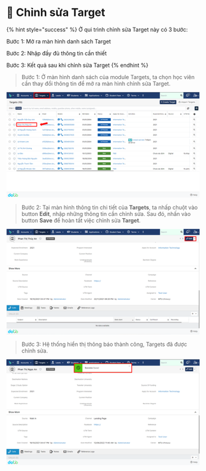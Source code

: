 # 📝 Chỉnh sửa Target

{% hint style="success" %}
Ở qui trình chỉnh sửa Target này có 3 bước:

Bước 1: Mở ra màn hình danh sách Target

Bước 2: Nhập đầy đủ thông tin cần thiết

Bước 3: Kết quả sau khi chỉnh sửa Target
{% endhint %}

> Bước 1: Ở màn hình danh sách của module Targets, ta chọn học viên cần thay đổi thông tin để mở ra màn hình chỉnh sửa Target.

![Màn hình danh sách của module Target](<../../.gitbook/assets/image (109) (1) (1) (1).png>)

> Bước 2: Tại màn hình thông tin chi tiết của **Targets**, ta nhấp chuột vào button **Edit**, nhập những thông tin cần chỉnh sửa. Sau đó, nhấn vào button **Save** để hoàn tất việc chỉnh sửa **Target**.

![Màn hình chi tiết Target](<../../.gitbook/assets/image (105) (1) (1).png>)

> Bước 3: Hệ thống hiển thị thông báo thành công, Targets đã được chỉnh sửa.

![Kết quả chỉnh sửa thành công](<../../.gitbook/assets/image (113) (1) (1).png>)
